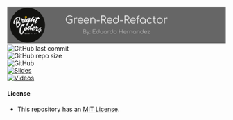 ![TDD](media/banner.png)
![GitHub last commit](https://img.shields.io/github/last-commit/bright-coders/tdd-workshop?style=for-the-badge) <br>
![GitHub repo size](https://img.shields.io/github/repo-size/bright-coders/tdd-workshop?style=for-the-badge) <br>
![GitHub](https://img.shields.io/github/license/bright-coders/tdd-workshop?style=for-the-badge) <br>
[![Slides](https://img.shields.io/static/v1?label=Slides&message=Google%20Slides&color=tomato&style=for-the-badge)](https://drive.google.com/file/d/1LPqci2l-xcgs1Rjofl9M3kE3qQPRMjO4/view?usp=sharing)<br>
[![Videos](https://img.shields.io/static/v1?label=Videos&message=Google%20Drive&color=tomato&style=for-the-badge)](https://drive.google.com/drive/folders/1uGv-At47XZkrkhUB3GyH50SWGPLVb9PL?usp=sharing)


#### License
- This repository has an [MIT License](https://github.com/bright-coders/tdd-workshop/blob/master/LICENSE).
